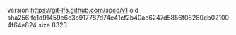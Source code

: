 version https://git-lfs.github.com/spec/v1
oid sha256:fc1d91459e6c3b917787d74e41cf2b40ac6247d5856f08280eb021004f64e824
size 8323
